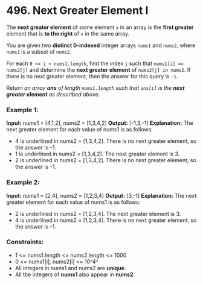 # 496. Next Greater Element I

The **next greater element** of some element `x` in an array is the **first greater** element that is **to the right** of `x` in the same array.

You are given two **distinct 0-indexed** integer arrays `nums1` and `nums2`, where `nums1` is a subset of `nums2`.

For each `0 <= i < nums1.length`, find the index `j` such that `nums1[i] == nums2[j]` and determine the **next greater element** of `nums2[j] in nums2`. If there is no next greater element, then the answer for this query is `-1`.

Return *an array **ans** of length `nums1.length` such that `ans[i]` is the **next greater element** as described above*.

### Example 1:
**Input:** nums1 = [4,1,2], nums2 = [1,3,4,2]
**Output:** [-1,3,-1]
**Explanation:** 
The next greater element for each value of nums1 is as follows:
- 4 is underlined in nums2 = [1,3,4,2]. There is no next greater element, so the answer is -1.
- 1 is underlined in nums2 = [1,3,4,2]. The next greater element is 3.
- 2 is underlined in nums2 = [1,3,4,2]. There is no next greater element, so the answer is -1.

### Example 2:
**Input:** nums1 = [2,4], nums2 = [1,2,3,4]
**Output:** [3,-1]
**Explanation:** 
The next greater element for each value of nums1 is as follows:
- 2 is underlined in nums2 = [1,2,3,4]. The next greater element is 3.
- 4 is underlined in nums2 = [1,2,3,4]. There is no next greater element, so the answer is -1.
 
### Constraints:
- 1 <= nums1.length <= nums2.length <= 1000
- 0 <= nums1[i], nums2[i] <= 10^4^
- All integers in nums1 and nums2 are **unique**.
- All the integers of **nums1** also appear in **nums2**.